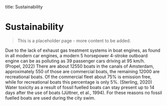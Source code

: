 <frontmatter>
  title: Sustainability
</frontmatter>

<br>

# Sustainability

> This is a placeholder page - more content to be added. <br>

Due to the lack of exhaust gas treatment systems in boat engines, as found in all modern car engines, a modern 5 horsepower 4-stroke outboard engine can be as polluting as 39 passenger cars driving at 95 km/h. (Propel, 2022) There are about 12550 boats in the canals of Amsterdam, approximately 550 of those are commercial boats, the remaining 12000 are recreational boats. Of the commercial fleet about 75% is emission free, while for recreational boats this percentage is only 5%. (Sterling, 2020) Water toxicity as a result of fossil fuelled boats can stay present up to 14 days after the use of boats (Jüttner, et al., 1994). For these reasons no fossil fuelled boats are used during the city swim.
